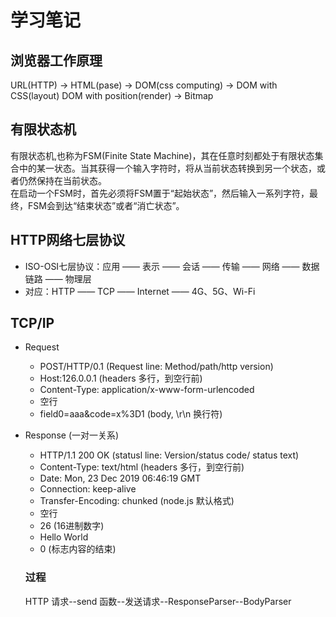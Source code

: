 # 学习笔记
## 浏览器工作原理
URL(HTTP) -> HTML(pase) -> DOM(css computing) -> DOM with CSS(layout) DOM with position(render) -> Bitmap

## 有限状态机
有限状态机,也称为FSM(Finite State Machine)，其在任意时刻都处于有限状态集合中的某一状态。当其获得一个输入字符时，将从当前状态转换到另一个状态，或者仍然保持在当前状态。  
在启动一个FSM时，首先必须将FSM置于“起始状态”，然后输入一系列字符，最终，FSM会到达“结束状态”或者“消亡状态”。

## HTTP网络七层协议
* ISO-OSI七层协议：应用 —— 表示 —— 会话 —— 传输 —— 网络 —— 数据链路 —— 物理层
* 对应：HTTP —— TCP —— Internet —— 4G、5G、Wi-Fi

## TCP/IP
* Request
  * POST/HTTP/0.1 (Request line: Method/path/http version)
  * Host:126.0.0.1 (headers 多行，到空行前)
  * Content-Type: application/x-www-form-urlencoded
  * 空行
  * field0=aaa&code=x%3D1 (body, \r\n 换行符)
* Response (一对一关系)
  * HTTP/1.1 200 OK (statusl line: Version/status code/ status text)
  * Content-Type: text/html (headers 多行，到空行前)
  * Date: Mon, 23 Dec 2019 06:46:19 GMT
  * Connection: keep-alive
  * Transfer-Encoding: chunked (node.js 默认格式)
  * 空行
  * 26 (16进制数字)
  * <html><body> Hello World
  * 0 (标志内容的结束)
  
  ### 过程
  HTTP 请求--send 函数--发送请求--ResponseParser--BodyParser
